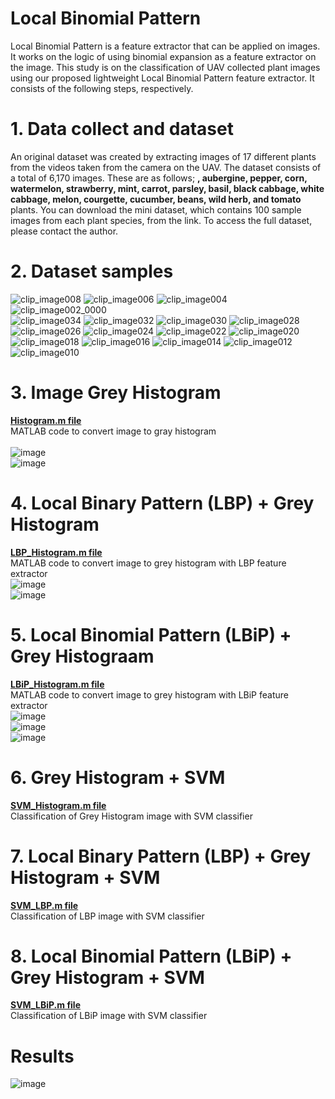 # Local Binomial Pattern
Local Binomial Pattern is a feature extractor that can be applied on images. It works on the logic of using binomial expansion as a feature extractor on the image.
This study is on the classification of UAV collected plant images using our proposed lightweight Local Binomial Pattern feature extractor. 
It consists of the following steps, respectively.  
# 1. Data collect and dataset
An original dataset was created by extracting images of 17 different plants from the videos taken from the camera on the UAV. The dataset consists of a total of 6,170 images. These are as follows; <strong>, aubergine, pepper, corn, watermelon, strawberry, mint, carrot, parsley, basil, black cabbage, white cabbage, melon, courgette, cucumber, beans, wild herb, and tomato </strong> plants. 
You can download the mini dataset, which contains 100 sample images from each plant species, from the link. 
To access the full dataset, please contact the author.
# 2. Dataset samples

![clip_image008](https://github.com/user-attachments/assets/3db0c03c-c7d7-40ce-95e8-90c00219dbc2) 
![clip_image006](https://github.com/user-attachments/assets/4f045a65-b689-4cdd-8c16-13b289b6ba73)
![clip_image004](https://github.com/user-attachments/assets/11ac2dd4-c09a-40bb-a977-f3aeb2f16e37) 
![clip_image002_0000](https://github.com/user-attachments/assets/7d45b04f-1b37-4e54-b2fc-415708225ffa) <br>
![clip_image034](https://github.com/user-attachments/assets/04517fb3-ce98-4ed1-ab03-b6afad47cfe3)
![clip_image032](https://github.com/user-attachments/assets/f566a9c0-846c-4fc2-a7c9-b354b12a4766)
![clip_image030](https://github.com/user-attachments/assets/5be60e87-e878-46a1-a8b6-051691a5b7d4)
![clip_image028](https://github.com/user-attachments/assets/e518affb-2d09-4292-8e45-36bd73b46e03) <br>
![clip_image026](https://github.com/user-attachments/assets/cdcccb38-b218-46ee-a33f-b344264ee008)
![clip_image024](https://github.com/user-attachments/assets/62c8923e-5343-4578-9597-10d00487af08)
![clip_image022](https://github.com/user-attachments/assets/7547c5fa-94a2-43b0-b828-60640f7ac6d1)
![clip_image020](https://github.com/user-attachments/assets/a24ecd03-006f-429a-a3f5-e6c02a746007) <br>
![clip_image018](https://github.com/user-attachments/assets/3dbcb716-4908-4327-88a6-4d1e98b8ec38)
![clip_image016](https://github.com/user-attachments/assets/50b22efb-d154-4aa9-9f6a-2b60908efb1b)
![clip_image014](https://github.com/user-attachments/assets/7fe3bef2-76f9-4a25-a740-8f90ef8dad1e)
![clip_image012](https://github.com/user-attachments/assets/c17b344f-f589-4e85-8077-91cae600651c)
![clip_image010](https://github.com/user-attachments/assets/321c5e3b-8908-4d91-b318-2a721bb15822)


# 3. Image Grey Histogram
<strong><a href="/Histogram.m" target="_blank">Histogram.m file</a> </strong><br> MATLAB code to convert image to gray histogram <br><br> 
![image](https://github.com/user-attachments/assets/8311a2bb-1322-48f7-af9c-0e32db8ebe7f) <br>
![image](https://github.com/user-attachments/assets/9614cada-eb37-4629-b803-e268654a69d7)



# 4. Local Binary Pattern (LBP) + Grey Histogram
<strong><a href="/LBP_Histogram.m" target="_blank"> LBP_Histogram.m file</a></strong><br> MATLAB code to convert image to grey histogram with LBP feature extractor<br>
![image](https://github.com/user-attachments/assets/8311a2bb-1322-48f7-af9c-0e32db8ebe7f) <br>
![image](https://github.com/user-attachments/assets/78f64703-b9b2-45c9-afd7-fd8de8a327e5)<br>



# 5. Local Binomial Pattern (LBiP) +  Grey Histograam
<strong><a href="/LBiP_Histogram.m" target="_blank"> LBiP_Histogram.m file</a></strong><br> MATLAB code to convert image to grey histogram with LBiP feature extractor <br>
![image](https://github.com/user-attachments/assets/8311a2bb-1322-48f7-af9c-0e32db8ebe7f) <br>
![image](https://github.com/user-attachments/assets/c00a3ae6-3e7b-462b-b686-c508c2de42c3)<br>
![image](https://github.com/user-attachments/assets/457801b4-3789-4a18-8804-5d4b89d1d47f)

# 6. Grey Histogram + SVM
<strong><a href="/SVM_Histogram.m" target="_blank"> SVM_Histogram.m file</a></strong><br> Classification of Grey Histogram image with SVM classifier<br>
# 7. Local Binary Pattern (LBP) + Grey Histogram + SVM
<strong><a href="/SVM_LBP.m" target="_blank"> SVM_LBP.m file</a></strong><br> Classification of LBP image with SVM classifier<br>
# 8. Local Binomial Pattern (LBiP) + Grey Histogram + SVM
<strong><a href="/SVM_LBiP.m" target="_blank"> SVM_LBiP.m file</a></strong><br> Classification of LBiP image with SVM classifier<br>
# Results
![image](https://github.com/user-attachments/assets/c63175c2-c82a-4b48-bdc8-154eb80829bd)

